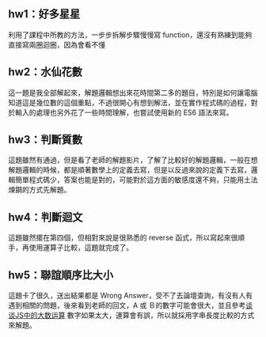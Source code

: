 ## hw1：好多星星
利用了課程中所教的方法，一步步拆解步驟慢慢寫 function，還沒有熟練到能夠直接寫兩圈迴圈，因為會看不懂
## hw2：水仙花數
這一題是我全部解起來，解題邏輯想出來花時間第二多的題目，特別是如何讓電腦知道這是幾位數的這個重點，不過很開心有想到解法，並在實作程式碼的過程，對於輸入的處理也另外花了一些時間理解，也嘗試使用新的 ES6 語法來寫。
## hw3：判斷質數
這題雖然有通過，但是看了老師的解題影片，了解了比較好的解題邏輯，一般在想解題邏輯的時候，都是順著數學上的定義去寫，但是以反過來說的定義下去寫，邏輯簡單程式碼少，答案也能是對的，可能對於這方面的敏感度還不夠，只能用土法煉鋼的方式先解題。
## hw4：判斷迴文
這題雖然擺在第四個，但相對來說是很熟悉的 reverse 函式，所以寫起來很順手，再使用運算子比較，這題就完成了。
## hw5：聯誼順序比大小
這題卡了很久，送出結果都是 Wrong Answer，受不了去論壇查詢，有沒有人有遇到相關的問題，後來看到老師的回文，A 或 Ｂ的數字可能會很大，並且參考[谈谈JS中的大数运算](https://weibinzhu.github.io/posts/8541ccde/)
數字如果太大，運算會有誤，所以就採用字串長度比較的方式來解題。
